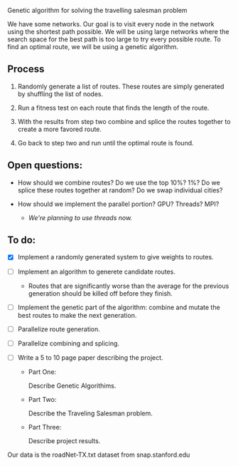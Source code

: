 Genetic algorithm for solving the travelling salesman problem

We have some networks. Our goal is to visit every node in the network
using the
shortest path possible. We will be using large networks where the
search space
for the best path is too large to try every possible route. To find an
optimal
route, we will be using a genetic algorithm.

Process
-------

1.	Randomly generate a list of routes. These routes are simply generated by shuffling the list of nodes.

2.	Run a fitness test on each route that finds the length of the route.

3.	With the results from step two combine and splice the routes together to create a more favored route.

4.	Go back to step two and run until the optimal route is found.

Open questions:
---------------

*	How should we combine routes? Do we use the top 10%? 1%? Do we splice these
	routes together at random? Do we swap individual cities?
	
*	How should we implement the parallel portion? GPU? Threads? MPI?
	*	*We're planning to use threads now.*

To do:
------

* [x]	Implement a randomly generated system to give weights to routes.
* [ ]	Implement an algorithm to generete candidate routes.
	*	Routes that are significantly worse than the average for the previous generation should be killed off before they finish.
* [ ]	Implement the genetic part of the algorithm: combine and mutate the best routes to make the next generation.
* [ ]	Parallelize route generation.
* [ ]	Parallelize combining and splicing.
* [ ]   Write a 5 to 10 page paper describing the project.

	*	Part One:
	
		Describe Genetic Algorithims.

	*	Part Two:

		Describe the Traveling Salesman problem.

	*	Part Three:

		Describe project results.
		
Our data is the roadNet-TX.txt dataset from snap.stanford.edu
